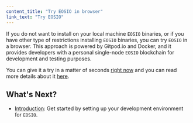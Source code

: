 ```yaml
---
content_title: "Try EOSIO in browser"
link_text: "Try EOSIO"
---
```


If you do not want to install on your local machine `EOSIO` binaries, or if you have other type of restrictions installing `EOSIO` binaries, you can try `EOSIO` in a browser. This approach is powered by Gitpod.io and Docker, and it provides developers with a personal single-node `EOSIO` blockchain for development and testing purposes.

You can give it a try in a matter of seconds [right now](https://gitpod.io/#https://github.com/EOSIO/eosio-web-ide) and you can read more details about it [here](https://github.com/EOSIO/eosio-web-ide).

## What's Next? 
- [Introduction](/getting-started/development-environment/introduction): Get started by setting up your development environment for `EOSIO`.
